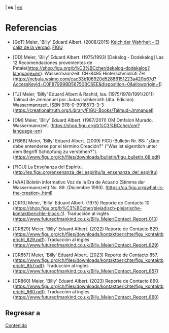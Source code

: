 | **es** | [en](../english/references.md)

# Referencias

<a name="GoT"></a>
- [GoT] Meier, 'Billy' Eduard Albert. (2008/2015) [Kelch der Wahrheit - El cáliz de la verdad](https://www.figu.org/ch/files/downloads/buecher/figu-kelch_der_wahrheit_goblet-of-the-truth_v_20150307.pdf). [FIGU](https://www.figu.org)

<a name="DD"></a>
- [DD] Meier, 'Billy' Eduard Albert. (1975/1993) [Dekalog - Dodekalog] Las 12 Recomendaciones provenientes de Petale(https://shop.figu.org/b%C3%BCcher/dekalog-dodekalog?language=en). Wassermannzeit.
  CH-8495 Hinterschmidrüti ZH
  (https://nebula.wsimg.com/cac33b106920d52886151223a420b67d?AccessKeyId=C0F879B9BB56750BC6EE&disposition=0&alloworigin=1)

<a name="TJ"></a>
- [TJ] Meier, 'Billy' Eduard Albert & Rashid, Isa. (1975/1978/1991/2011) Talmud de Jmmanuel por Judas Ischkerioth (4ta. Edición). Wassermannzeit.
  ISBN 978-0-9918573-3-3
  (https://creationaltruth.org/Library/FIGU-Books/Talmud-Jmmanuel)

<a name="OM"></a>
- [OM] Meier, 'Billy' Eduard Albert. (1987/2011) OM Omfalon Murado. Wassermannzeit. 
  (https://shop.figu.org/b%C3%BCcher/om?language=en)

<a name="FB68"></a>
- [FB68] Meier, 'Billy' Eduard Albert. (2009) FIGU-Bulletin Nr. 68: "¿Qué debe entenderse por el término Creación?" ("Was ist eigentlich unter dem Begriff Schöpfung zu verstehen?"). 
  (https://www.figu.org/ch/files/downloads/bulletin/figu_bulletin_68.pdf)

<a name="FIGU"></a>
- [FIGU] La Enseñanza del Espíritu.
  (http://es.figu.org/ensenanza_del_espiritu/la_ensenanza_del_espiritu)

<a name="VAA"></a>
- [VAA] Boletín informativo Voz de la Era de Acuario (Stimme der Wassermannzeit) No. 89.  (Diciembre 1993). 
(https://ca.figu.org/what-is-the-creation-.html)

<a name="CR10"></a>
- [CR10] Meier, 'Billy' Eduard Albert. (1975) Reporte de Contacto 10. 
  (https://shop.figu.org/b%C3%BCcher/plejadisch-plejarische-kontaktberichte-block-1). Traducción al inglés (https://www.futureofmankind.co.uk/Billy_Meier/Contact_Report_010)

<a name="CR829"></a>
- [CR829] Meier, 'Billy' Eduard Albert. (2022) Reporte de Contacto 829. 
  (https://www.figu.org/ch/files/downloads/kontaktberichte/figu_kontaktbericht_829.pdf). Traducción al inglés (https://www.futureofmankind.co.uk/Billy_Meier/Contact_Report_829)

<a name="CR857"></a>
- [CR857] Meier, 'Billy' Eduard Albert. (2023) Reporte de Contacto 857. 
  (https://www.figu.org/ch/files/downloads/kontaktberichte/figu_kontaktbericht_857.pdf). Traducción al inglés (https://www.futureofmankind.co.uk/Billy_Meier/Contact_Report_857)

<a name="CR860"></a>
- [CR860] Meier, 'Billy' Eduard Albert. (2023) Reporte de Contacto 860. 
  (https://www.figu.org/ch/files/downloads/kontaktberichte/figu_kontaktbericht_860.pdf). Traducción al inglés (https://www.futureofmankind.co.uk/Billy_Meier/Contact_Report_860)


## Regresar a

[Contenido](./contenido.md)
